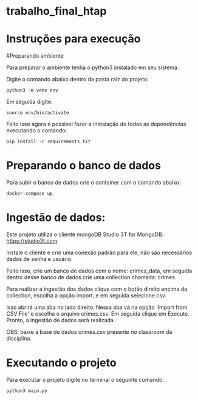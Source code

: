 # trabalho_final_htap

# Instruções para execução

#Preparando ambiente

Para preparar o ambiente tenha o python3 instalado em seu sistema.

Digite o comando abaixo dentro da pasta raiz do projeto:

```
python3 -m venv env
```

Em seguida digite:

```
source env/bin/activate
```

Feito isso agora é possível fazer a instalação de todas as dependências executando o comando:

```
pip install -r requirements.txt
```


# Preparando o banco de dados

Para subir o banco de dados crie o container com o comando abaixo:

```
docker-compose up
```

# Ingestão de dados:

Este projeto utiliza o cliente mongoDB Studio 3T for MongoDB: https://studio3t.com

Instale o cliente e crie uma conexão padrão para ele, não são necessários dados de senha e usuário.

Feito isso, crie um banco de dados com o nome: crimes_data, em seguida dentro desse banco de dados crie uma collection chamada: crimes.

Para realizar a ingestão dos dados clique com o botão direito encima da collection, escolha a opção import, e em seguida selecione csv.

Isso abrirá uma aba no lado direito. Nessa aba vá na opção 'Import from CSV File' e escolha o arquivo crimes.csv. Em seguida clique em Execute. Pronto, a ingestão de dados será realizada.

OBS: baixe a base de dados crimes.csv presente no classroom da disciplina.

# Executando o projeto

Para executar o projeto digite no terminal o seguinte comando:


```
python3 main.py
```
